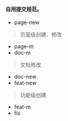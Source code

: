 #### 自用提交规范。 

* page-new
> 页面级创建、修改
* page-m
* doc-m
> 文档修改
* doc-new
* feat-new
> 功能级创建
* feat-m
* fix